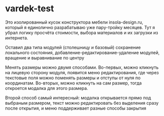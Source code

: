 # vardek-test

Это изолированный кусок конструктора мебели insola-design.ru, который я единолично 
разрабатываю уже пару-тройку месяцев. Тут я убрал логику просчёта стоимости, выбора материалов
и их загрузки из интернета. 

Оставил два типа модулей (столешницу и базовый) сохранение локального состояния,
добавление-редактирование-удаление модулей, вращение и выравнивание по центру

Менять размеры можно двумя способами. Во-первых, можно кликнуть на лицевую сторону модуля, 
появится меню редактирования, где через текстовые поля можно поменять размеры и отступы от нуля по координатам.
Во-вторых, можно кликнуть на сам размер, тогда откроется модалка для этого размера.

Второй способ самый интересный: модалка открывается прямо под выбраным размером, текст можно 
редактировать без выделения сразу после открытия, и меню поддерживает разные способы закрытия